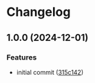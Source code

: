 # Changelog

## 1.0.0 (2024-12-01)


### Features

* initial commit ([315c142](https://github.com/buka-inc/actions.json-to-env/commit/315c142a4a2b449952fd6f54a7449423fa74a1eb))
